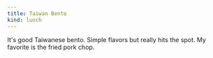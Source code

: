 ```yaml
---
title: Taiwan Bento
kind: lunch
---
```

It's good Taiwanese bento. Simple flavors but really hits the spot. My favorite is the fried pork chop.
